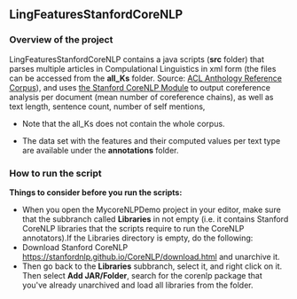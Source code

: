 ## LingFeaturesStanfordCoreNLP

### Overview of the project
LingFeaturesStanfordCoreNLP contains a java scripts (**src** folder) that parses multiple articles in Compulational Linguistics in xml form (the files can be accessed from the **all_Ks** folder. Source: [ACL Anthology Reference Corpus](https://acl-arc.comp.nus.edu.sg/)), and uses [the Stanford CoreNLP Module](https://stanfordnlp.github.io/CoreNLP/index.html) to output coreference analysis per document (mean number of coreference chains), as well as text length, sentence count, number of self mentions, 

- Note that the all_Ks does not contain the whole corpus.

- The data set with the features and their computed values per text type are available under the **annotations** folder.

### How to run the script
**Things to consider before you run the scripts:**
- When you open the MycoreNLPDemo project in your editor, make sure that the subbranch called **Libraries** in not empty (i.e. it contains Stanford CoreNLP libraries that the scripts require to run the CoreNLP annotators).If the Libraries directory is empty, do the following:
- Download Stanford CoreNLP https://stanfordnlp.github.io/CoreNLP/download.html and unarchive it.
- Then go back to the **Libraries** subbranch, select it, and right click on it. Then select **Add JAR/Folder**, search for the corenlp package that you've already unarchived and load all libraries from the folder.

